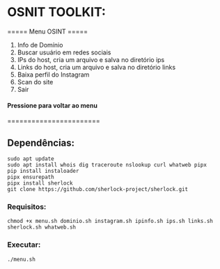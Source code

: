 # OSNIT TOOLKIT:

===== Menu OSINT =====
1. Info de Domínio
2. Buscar usuário em redes sociais
3. IPs do host, cria um arquivo e salva no diretório ips
4. Links do host, cria um arquivo e salva no diretório links 
5. Baixa perfil do Instagram
6. Scan do site
0. Sair
   
#### Pressione <ENTER> para voltar ao menu
=======================

## Dependências:
```
sudo apt update
sudo apt install whois dig traceroute nslookup curl whatweb pipx
pip install instaloader
pipx ensurepath
pipx install sherlock
git clone https://github.com/sherlock-project/sherlock.git
```

### Requisitos:
```
chmod +x menu.sh dominio.sh instagram.sh ipinfo.sh ips.sh links.sh sherlock.sh whatweb.sh
```

### Executar:
```
./menu.sh 
```
